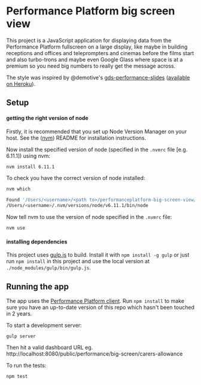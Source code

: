 # Performance Platform big screen view

This project is a JavaScript application for displaying data from
the Performance Platform fullscreen on a large display, like maybe in building receptions and offices and teleprompters and cinemas before the films start and also turbo-trons and maybe even Google Glass where space is at a premium so you need big numbers to really get the message across.

The style was inspired by @demotive's [gds-performance-slides](https://github.com/Demotive/gds-performance-slides) ([available on Heroku](https://gds-screens-slides.herokuapp.com/)).

## Setup

#### getting the right version of node

Firstly, it is recommended that you set up Node Version Manager on your host. See the ([nvm]) README for installation instructions.

[nvm]: https://github.com/creationix/nvm

Now install the specified version of node (specified in the `.nvmrc` file [e.g. 6.11.1]) using nvm:

```bash
nvm install 6.11.1
```

To check you have the correct version of node installed:

```bash
nvm which

Found '/Users/<username>/<path to>/performanceplatform-big-screen-view/.nvmrc' with version <6.11.1>
/Users/<username>/.nvm/versions/node/v6.11.1/bin/node
```

Now tell nvm to use the version of node specified in the `.nvmrc` file:

```bash
nvm use
```

#### installing dependencies

This project uses [gulp.js][gulp] to build. Install it with `npm install -g gulp` or just run
`npm install` in this project and use the local version at `./node_modules/gulp/bin/gulp.js`.

[gulp]: http://gulpjs.com/

## Running the app

The app uses the [Performance Platform client](https://github.com/alphagov/performanceplatform-client.js). Run `npm install` to make sure you have an up-to-date version of this repo which hasn't been touched in 2 years.

To start a development server:

```
gulp server
```

Then hit a valid dashboard URL eg. http://localhost:8080/public/performance/big-screen/carers-allowance

To run the tests:

```
npm test
```
